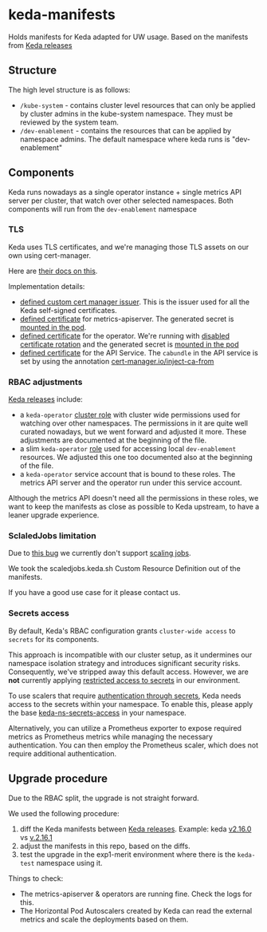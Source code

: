 # keda-manifests
Holds manifests for Keda adapted for UW usage.
Based on the manifests from [Keda releases](https://github.com/kedacore/keda/releases)

## Structure
The high level structure is as follows:
- `/kube-system` - contains cluster level resources that can only be applied by cluster admins in the kube-system namespace. They must be reviewed by the system team.
- `/dev-enablement` - contains the resources that can be applied by namespace admins. The default namespace where keda runs is "dev-enablement"

## Components
Keda runs nowadays as a single operator instance + single metrics API server per cluster, that watch over other selected namespaces.
Both components will run from the `dev-enablement` namespace

### TLS 
Keda uses TLS certificates, and we're managing those TLS assets on our own using cert-manager.

Here are [their docs on this](https://keda.sh/docs/2.16/operate/security/#use-your-own-tls-certificates).

Implementation details:
- [defined custom cert manager issuer](kube-system/clusterissuer/clusterissuer.yaml). This is the issuer used for all the Keda self-signed certificates.
- [defined certificate](dev-enablement/metrics-apiserver/certificate.yaml) for metrics-apiserver. The generated secret is [mounted in the pod](https://github.com/utilitywarehouse/keda-manifests/blob/264e3e5d3cf8285f7b2c1e17b1e23141a20c0903/dev-enablement/metrics-apiserver/deployment.yaml#L111-L125). 
- [defined certificate](dev-enablement/operator/certificate.yaml) for the operator. We're running with [disabled certificate rotation](https://github.com/utilitywarehouse/keda-manifests/blob/264e3e5d3cf8285f7b2c1e17b1e23141a20c0903/dev-enablement/operator/deployment.yaml#L58) and the generated secret is [mounted in the pod](https://github.com/utilitywarehouse/keda-manifests/blob/264e3e5d3cf8285f7b2c1e17b1e23141a20c0903/dev-enablement/operator/deployment.yaml#L108-L123)
- [defined certificate](kube-system/apiservice/certificate.yaml) for the API Service. The `cabundle` in the API service is set by using the annotation [cert-manager.io/inject-ca-from](https://github.com/utilitywarehouse/keda-manifests/blob/264e3e5d3cf8285f7b2c1e17b1e23141a20c0903/kube-system/apiservice/apiservice.yaml#L6)

### RBAC adjustments 
[Keda releases](https://github.com/kedacore/keda/releases) include:
- a `keda-operator` [cluster role](kube-system/rbac/operator-cluster-role.yaml) with cluster wide permissions used for watching over other namespaces. 
  The permissions in it are quite well curated nowadays, but we went forward and adjusted it more. These adjustments are documented at the beginning of the file.  
- a slim `keda-operator` [role](dev-enablement/rbac/operator-role.yaml) used for accessing local `dev-enablement` resources. We adjusted this one too documented also at the beginning of the file.
- a `keda-operator` service account that is bound to these roles. The metrics API server and the operator run under this service account.

Although the metrics API doesn't need all the permissions in these roles, we want to keep the manifests as close as possible to Keda upstream, to have a leaner upgrade experience.

### SclaledJobs limitation
Due to [this bug](https://github.com/kedacore/keda/issues/4740) we currently don't support [scaling jobs](https://keda.sh/docs/2.16/concepts/scaling-jobs/).

We took the scaledjobs.keda.sh Custom Resource Definition out of the manifests.

If you have a good use case for it please contact us.

### Secrets access
By default, Keda's RBAC configuration grants `cluster-wide access` to `secrets` for its components.

This approach is incompatible with our cluster setup, as it undermines our namespace isolation strategy and introduces significant security risks. 
Consequently, we've stripped away this default access. However, we are **not** currently applying [restricted access to secrets](https://keda.sh/docs/2.16/operate/cluster/#restrict-secret-access) in our environment.

To use scalers that require [authentication through secrets](https://keda.sh/docs/2.16/concepts/authentication/), Keda needs access to the secrets within your namespace. 
To enable this, please apply the base [keda-ns-secrets-access](/keda-ns-secrets-access) in your namespace.

Alternatively, you can utilize a Prometheus exporter to expose required metrics as Prometheus metrics while managing the necessary authentication. You can then employ the Prometheus scaler, which does not require additional authentication.  

## Upgrade procedure
Due to the RBAC split, the upgrade is not straight forward.

We used the following procedure:
1. diff the Keda manifests between [Keda releases](https://github.com/kedacore/keda/releases). Example: keda [v2.16.0](https://github.com/kedacore/keda/releases/download/v2.16.0/keda-2.16.0-core.yaml) vs [v.2.16.1](https://github.com/kedacore/keda/releases/download/v2.16.1/keda-2.16.1-core.yaml)
2. adjust the manifests in this repo, based on the diffs.
3. test the upgrade in the exp1-merit environment where there is the `keda-test` namespace using it. 

Things to check:
- The metrics-apiserver & operators are running fine. Check the logs for this.
- The Horizontal Pod Autoscalers created by Keda can read the external metrics and scale the deployments based on them.
